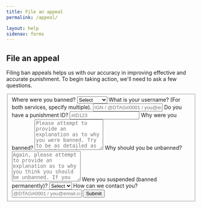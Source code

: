 ```yaml
---
title: File an appeal
permalink: /appeal/

layout: help
sidenav: forms
---
```


## File an appeal
Filing ban appeals helps us with our accuracy in improving effective and accurate punishment. To begin taking action, we'll need to ask a few questions.

<form class="usa-form-large" form method="POST" action="https://formspree.io/help@novelmc.net">
  <fieldset id="fs-frm-inputs">
    <label for="service">Where were you banned?</label>
    <select name="service" id="service" required="">
      <option value="Select" selected="" disabled="">Select</option>
      <option value="In-game">In-game</option>
      <option value="Discord">Discord</option>
      <option value="Other">Other / all</option>
    </select>
    <label for="username">What is your username? (For both services, specify multiple).</label>
  	<input type="username" name="username" placeholder="IGN / @DTAG#0001 / you@email.com" required="">
    <label for="id">Do you have a punishment ID?</label>
  	<input type="id" name="id" placeholder="#ID123">
    <label for="reason">Why were you banned?</label>
    <textarea rows="5" name="reason" id="reason" placeholder="Please attempt to provide an explanation as to why you were banned. Try to be as detailed as possible. Include any necessary evidence." required=""></textarea>
    <label for="unban-reason">Why should you be unbanned?</label>
    <textarea rows="5" name="unban-reason" id="unban-reason" placeholder="Again, please attempt to provide an explanation as to why you think you should be unbanned. If you were banned on accident, skip this question." required=""></textarea>
    <label for="suspended">Were you suspended (banned permanently)?</label>
    <select name="suspended" id="suspended" required="">
      <option value="Select" selected="" disabled="">Select</option>
      <option value="Yes">Yes</option>
      <option value="No">No</option>
    </select>
    <label for="contact">How can we contact you?</label>
  	<input type="contact" name="contact" placeholder="@DTAG#0001 / you@email.com" required="">
    <input type="hidden" name="_subject" id="email-subject" value="Appeal Form Submission">
  <button type="submit">Submit</button>
